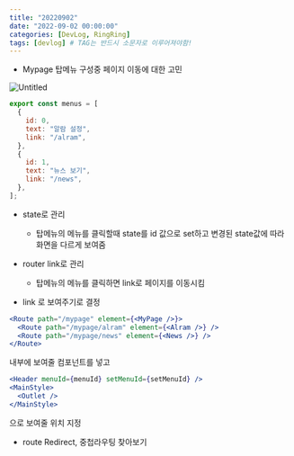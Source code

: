 ```yaml
---
title: "20220902"
date: "2022-09-02 00:00:00"
categories: [DevLog, RingRing]
tags: [devlog] # TAG는 반드시 소문자로 이루어져야함!
---
```


- Mypage 탑메뉴 구성중 페이지 이동에 대한 고민

![Untitled](https://s3-us-west-2.amazonaws.com/secure.notion-static.com/2c8322b2-b466-4f21-a4b6-233f6e4b37fa/Untitled.png)

```jsx
export const menus = [
  {
    id: 0,
    text: "알람 설정",
    link: "/alram",
  },
  {
    id: 1,
    text: "뉴스 보기",
    link: "/news",
  },
];
```

- state로 관리
  - 탑메뉴의 메뉴를 클릭할때 state를 id 값으로 set하고 변경된 state값에 따라 화면을 다르게 보여줌
- router link로 관리

  - 탑메뉴의 메뉴를 클릭하면 link로 페이지를 이동시킴

- link 로 보여주기로 결정

```jsx
<Route path="/mypage" element={<MyPage />}>
  <Route path="/mypage/alram" element={<Alram />} />
  <Route path="/mypage/news" element={<News />} />
</Route>
```

내부에 보여줄 컴포넌트를 넣고

```jsx
<Header menuId={menuId} setMenuId={setMenuId} />
<MainStyle>
  <Outlet />
</MainStyle>
```

<Outlet/> 으로 보여줄 위치 지정

- route Redirect, 중첩라우팅 찾아보기
